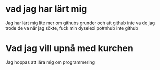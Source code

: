 # vad jag har lärt mig
Jag har lärt mig lite mer om githubs grunder och att github inte va de jag trode de va när jag sökte, fuck min dyselexi po#nhub inte github
# Vad jag vill upnå med kurchen
Jag hoppas att lära mig om programmering
